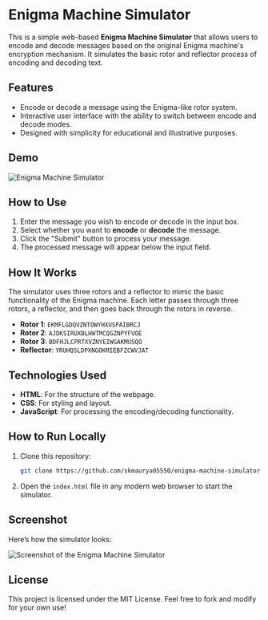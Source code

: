 # Enigma Machine Simulator

This is a simple web-based **Enigma Machine Simulator** that allows users to encode and decode messages based on the original Enigma machine's encryption mechanism. It simulates the basic rotor and reflector process of encoding and decoding text.

## Features

- Encode or decode a message using the Enigma-like rotor system.
- Interactive user interface with the ability to switch between encode and decode modes.
- Designed with simplicity for educational and illustrative purposes.

## Demo

![Enigma Machine Simulator](./demo-image.png)

## How to Use

1. Enter the message you wish to encode or decode in the input box.
2. Select whether you want to **encode** or **decode** the message.
3. Click the "Submit" button to process your message.
4. The processed message will appear below the input field.

## How It Works

The simulator uses three rotors and a reflector to mimic the basic functionality of the Enigma machine. Each letter passes through three rotors, a reflector, and then goes back through the rotors in reverse. 

- **Rotor 1**: `EKMFLGDQVZNTOWYHXUSPAIBRCJ`
- **Rotor 2**: `AJDKSIRUXBLHWTMCQGZNPYFVOE`
- **Rotor 3**: `BDFHJLCPRTXVZNYEIWGAKMUSQO`
- **Reflector**: `YRUHQSLDPXNGOKMIEBFZCWVJAT`

## Technologies Used

- **HTML**: For the structure of the webpage.
- **CSS**: For styling and layout.
- **JavaScript**: For processing the encoding/decoding functionality.

## How to Run Locally

1. Clone this repository:
    ```bash
    git clone https://github.com/skmaurya05550/enigma-machine-simulator.git
    ```
2. Open the `index.html` file in any modern web browser to start the simulator.

## Screenshot

Here’s how the simulator looks:

![Screenshot of the Enigma Machine Simulator](./screenshot.png)

## License

This project is licensed under the MIT License. Feel free to fork and modify for your own use!

